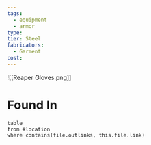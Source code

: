 ```yaml
---
tags:
  - equipment
  - armor
type: 
tier: Steel
fabricators:
  - Garment
cost:
---
```

![[Reaper Gloves.png]]
# Found In
```dataview
table
from #location 
where contains(file.outlinks, this.file.link)
```
